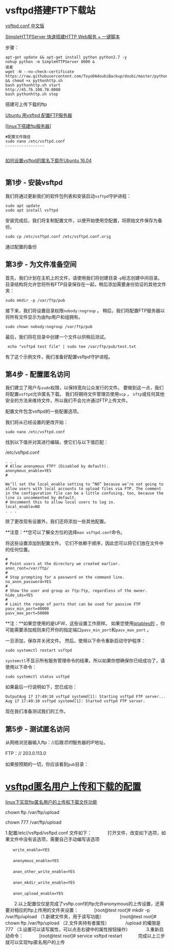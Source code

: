 # vsftpd搭建FTP下载站

[vsftpd.conf 中文版](http://www.jinbuguo.com/vsftpd/vsftpd.conf.html)

[SimpleHTTPServer 快速搭建HTTP Web服务 + 一键脚本](https://doubibackup.com/1x0xr8en.html)

步骤：

```
apt-get update && apt-get install python python2.7 -y
nohup python -m SimpleHTTPServer 8000 &
或者
wget -N --no-check-certificate https://raw.githubusercontent.com/ToyoDAdoubiBackup/doubi/master/pythonhttp.sh && chmod +x pythonhttp.sh
bash pythonhttp.sh start
http://45.76.100.78:8000
bash pythonhttp.sh stop
```

搭建可上传下载的ftp

[Ubuntu 用vsftpd 配置FTP服务器](https://www.jianshu.com/p/8bb946ab59c1)

[[linux下搭建ftp服务器](https://segmentfault.com/a/1190000012291264)]

```
#配置文件路径
sudo nano /etc/vsftpd.conf
-----------------


```

[如何设置vsftpd的匿名下载在Ubuntu 16.04](https://www.howtoing.com/how-to-set-up-vsftpd-for-anonymous-downloads-on-ubuntu-16-04)

```

```

## 第1步 - 安装vsftpd

我们将通过更新我们的软件包列表和安装启动`vsftpd`守护进程：

```
sudo apt update
sudo apt install vsftpd
```

安装完成后，我们将复制配置文件，以便开始使用空配置，将原始文件保存为备份。

```
sudo cp /etc/vsftpd.conf /etc/vsftpd.conf.orig
```

通过配置的备份

## 第3步 - 为文件准备空间

首先，我们计划在主机上的文件，请使用我们将创建目录`-p`标志创建中间目录。 目录结构将允许您将所有FTP目录保存在一起，稍后添加需要身份验证的其他文件夹：

```
sudo mkdir -p /var/ftp/pub
```

接下来，我们将设置目录权限`nobody:nogroup` 。 稍后，我们将配置FTP服务器以将所有文件显示为由ftp用户和组拥有。

```
sudo chown nobody:nogroup /var/ftp/pub
```

最后，我们将在目录中创建一个文件以供稍后测试。

```
 echo "vsftpd test file" | sudo tee /var/ftp/pub/test.txt
```

有了这个示例文件，我们准备好配置vsftpd守护进程。

## 第4步 - 配置匿名访问



我们建立了用户与`sudo`权限，以保持宽向公众发行的文件。 要做到这一点，我们将配置`vsftpd`允许匿名下载。 我们将期待文件管理员使用`scp` ， `sftp`或任何其他安全的方法来维持文件，所以我们不会允许通过FTP上传文件。

配置文件包含vsftpd的一些配置选项。

我们将从已经设置的更改开始：

```
sudo nano /etc/vsftpd.conf
```

找到以下值并对其进行编辑，使它们与以下值匹配：

/etc/vsftpd.conf

```
. . .
# Allow anonymous FTP? (Disabled by default).
anonymous_enable=YES
#

We’ll set the local_enable setting to “NO” because we’re not going to allow users with local accounts to upload files via FTP. The comment in the configuration file can be a little confusing, too, because the line is uncommented by default. 
# Uncomment this to allow local users to log in.
local_enable=NO
. . .
```

除了更改现有设置外，我们还将添加一些其他配置。

**注意：**您可以了解全方位的选择`man vsftpd.conf`命令。

将这些设置添加到配置文件。 它们不依赖于顺序，因此您可以将它们放在文件中的任何位置。

```
#
# Point users at the directory we created earlier.
anon_root=/var/ftp/
#
# Stop prompting for a password on the command line.
no_anon_password=YES
#
# Show the user and group as ftp:ftp, regardless of the owner.
hide_ids=YES
#
# Limit the range of ports that can be used for passive FTP
pasv_min_port=40000
pasv_max_port=50000
```

**注：**如果您使用的是UFW，这些设置工作原样。 如果您使用[iptables的](https://www.howtoing.com/iptables-essentials-common-firewall-rules-and-commands/) ，你可能需要添加规则来打开你的指定端口`pasv_min_port`和`pasv_max_port` 。

一旦添加，保存并关闭文件。 然后，使用以下命令重新启动守护程序：

```
sudo systemctl restart vsftpd
```

`systemctl`不显示所有服务管理命令的结果，所以如果你想确保你已经成功了，请使用以下命令：

```
sudo systemctl status vsftpd
```

如果最后一行说明如下，您已成功：

```
OutputAug 17 17:49:10 vsftpd systemd[1]: Starting vsftpd FTP server...
Aug 17 17:49:10 vsftpd systemd[1]: Started vsftpd FTP server.
```

现在我们准备测试我们的工作。

## 第5步 - 测试匿名访问

从网络浏览器输入ftp：//后跟*您的*服务器的IP地址。

FTP：// 203.0.113.0

如果按预期的一切，你应该看到`pub`目录：

# [vsftpd匿名用户上传和下载的配置](https://blog.csdn.net/neonlight/article/details/5975764)

[linux下实现ftp匿名用户的上传和下载文件功能](https://blog.csdn.net/weixin_30376509/article/details/95175028)

chown ftp /var/ftp/upload

chown 777 /var/ftp/upload

   1.配置/etc//vsftpd/vsftpd.conf 文件如下：
　
　　打开文件，改变如下选项，如果文件中没有该选项，需要自己手动编写该选项
```
　　write_enable=YES
　
　　anonymous_enable=YES
　
　　anon_other_write_enable=YES
　
　　anon_mkdir_write_enable=YES
　
　　anon_upload_enable=YES
```

　　2.以上配置仅仅是完成了vsftp.conf的ftp允许anonymous的上传设置，还需要对相应的ftp上传用的文件夹设置：
　
　　[root@test root]# mkdir -p /var/ftp/upload （1.新建文件夹，用于读写功能）
　
　　[root@test root]# chown ftp /var/ftp/upload （2.文件夹持有者属性）
　
　　/upload 的權限是 777 （3.设置可以读写属性，可以点击右键中的属性按钮操作）
　
　　3.重新启动命令：
　
　　[root@test root]# service vsftpd restart
　
　　完成以上三步就可以实现ftp匿名用户的上传